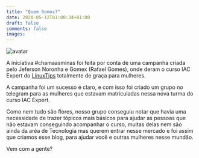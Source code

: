 ```yaml
---
title: "Quem Somos?"
date: 2020-05-12T01:00:34+01:00
draft: false
comments: false
images:
---
```


![avatar](/avatar.png)

A iniciativa #chamaasminas foi feita por conta de uma campanha criada pelo Jeferson Noronha e Gomex (Rafael Gomes), onde deram o curso IAC Expert do [LinuxTips](https://www.linuxtips.io/) totalmente de graça para mulheres.

A campanha foi um sucesso é claro, e com isso foi criado um grupo no telegram para as mulheres que estavam matriculadas nessa nova turma do curso IAC Expert.

Como nem tudo são flores, nosso grupo conseguiu notar que havia uma necessidade de trazer tópicos mais básicos para ajudar as pessoas que não estavam conseguindo acompanhar o curso, muitas delas nem são ainda da aréa de Tecnologia mas querem entrar nesse mercado e foi assim que criamos esse blog, para ajudar você e outras mulheres nesse mundão.

Vem com a gente?

